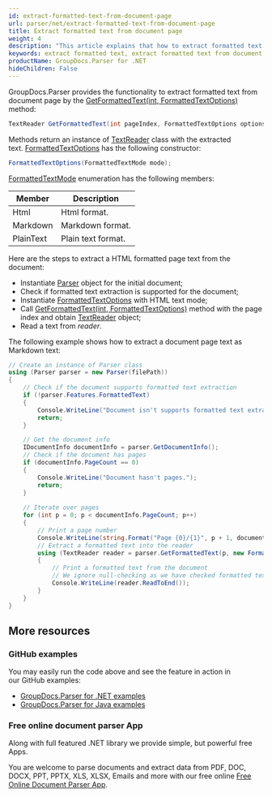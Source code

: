 ```yaml
---
id: extract-formatted-text-from-document-page
url: parser/net/extract-formatted-text-from-document-page
title: Extract formatted text from document page
weight: 4
description: "This article explains that how to extract formatted text from document page."
keywords: extract formatted text, extract formatted text from document page
productName: GroupDocs.Parser for .NET
hideChildren: False
---
```

GroupDocs.Parser provides the functionality to extract formatted text from document page by the [GetFormattedText(int, FormattedTextOptions)](https://apireference.groupdocs.com/net/parser/groupdocs.parser.parser/getformattedtext/methods/1) method:

```csharp
TextReader GetFormattedText(int pageIndex, FormattedTextOptions options);

```

Methods return an instance of [TextReader](https://docs.microsoft.com/en-us/dotnet/api/system.io.textreader?view=netframework-2.0) class with the extracted text. [FormattedTextOptions](https://apireference.groupdocs.com/net/parser/groupdocs.parser.options/formattedtextoptions) has the following constructor:

```csharp
FormattedTextOptions(FormattedTextMode mode);
```

[FormattedTextMode](https://apireference.groupdocs.com/net/parser/groupdocs.parser.options/formattedtextmode) enumeration has the following members:

| Member | Description |
| --- | --- |
| Html | Html format. |
| Markdown | Markdown format. |
| PlainText | Plain text format. |

Here are the steps to extract a HTML formatted page text from the document:

*   Instantiate [Parser](https://apireference.groupdocs.com/net/parser/groupdocs.parser/parser) object for the initial document;
*   Check if formatted text extraction is supported for the document;
*   Instantiate [FormattedTextOptions](https://apireference.groupdocs.com/net/parser/groupdocs.parser.options/formattedtextoptions) with HTML text mode;
*   Call [GetFormattedText(int, FormattedTextOptions)](https://apireference.groupdocs.com/net/parser/groupdocs.parser.parser/getformattedtext/methods/1) method with the page index and obtain [TextReader](https://docs.microsoft.com/en-us/dotnet/api/system.io.textreader?view=netframework-2.0) object;
*   Read a text from *reader*.

The following example shows how to extract a document page text as Markdown text:

```csharp
// Create an instance of Parser class
using (Parser parser = new Parser(filePath))
{
    // Check if the document supports formatted text extraction
    if (!parser.Features.FormattedText)
    {
        Console.WriteLine("Document isn't supports formatted text extraction.");
        return;
    }

    // Get the document info
    IDocumentInfo documentInfo = parser.GetDocumentInfo();
    // Check if the document has pages
    if (documentInfo.PageCount == 0)
    {
        Console.WriteLine("Document hasn't pages.");
        return;
    }
   
    // Iterate over pages
    for (int p = 0; p < documentInfo.PageCount; p++)
    {
        // Print a page number 
        Console.WriteLine(string.Format("Page {0}/{1}", p + 1, documentInfo.PageCount));
        // Extract a formatted text into the reader
        using (TextReader reader = parser.GetFormattedText(p, new FormattedTextOptions(FormattedTextMode.Html)))
        {
            // Print a formatted text from the document
            // We ignore null-checking as we have checked formatted text extraction feature support earlier
            Console.WriteLine(reader.ReadToEnd());
        }
    }
}
```

## More resources

### GitHub examples

You may easily run the code above and see the feature in action in our GitHub examples:

*   [GroupDocs.Parser for .NET examples](https://github.com/groupdocs-parser/GroupDocs.Parser-for-.NET)    
*   [GroupDocs.Parser for Java examples](https://github.com/groupdocs-parser/GroupDocs.Parser-for-Java)    

### Free online document parser App

Along with full featured .NET library we provide simple, but powerful free Apps.

You are welcome to parse documents and extract data from PDF, DOC, DOCX, PPT, PPTX, XLS, XLSX, Emails and more with our free online [Free Online Document Parser App](https://products.groupdocs.app/parser).